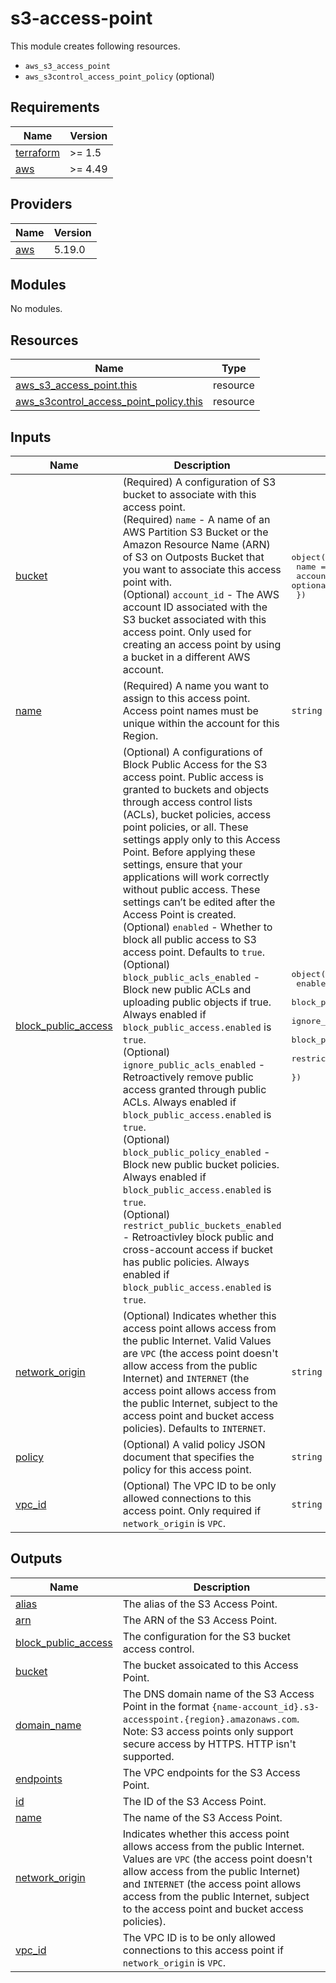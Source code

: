 # s3-access-point

This module creates following resources.

- `aws_s3_access_point`
- `aws_s3control_access_point_policy` (optional)

<!-- BEGINNING OF PRE-COMMIT-TERRAFORM DOCS HOOK -->
## Requirements

| Name | Version |
|------|---------|
| <a name="requirement_terraform"></a> [terraform](#requirement\_terraform) | >= 1.5 |
| <a name="requirement_aws"></a> [aws](#requirement\_aws) | >= 4.49 |

## Providers

| Name | Version |
|------|---------|
| <a name="provider_aws"></a> [aws](#provider\_aws) | 5.19.0 |

## Modules

No modules.

## Resources

| Name | Type |
|------|------|
| [aws_s3_access_point.this](https://registry.terraform.io/providers/hashicorp/aws/latest/docs/resources/s3_access_point) | resource |
| [aws_s3control_access_point_policy.this](https://registry.terraform.io/providers/hashicorp/aws/latest/docs/resources/s3control_access_point_policy) | resource |

## Inputs

| Name | Description | Type | Default | Required |
|------|-------------|------|---------|:--------:|
| <a name="input_bucket"></a> [bucket](#input\_bucket) | (Required) A configuration of S3 bucket to associate with this access point.<br>    (Required) `name` - A name of an AWS Partition S3 Bucket or the Amazon Resource Name (ARN) of S3 on Outposts Bucket that you want to associate this access point with.<br>    (Optional) `account_id` - The AWS account ID associated with the S3 bucket associated with this access point. Only used for creating an access point by using a bucket in a different AWS account. | <pre>object({<br>    name       = string<br>    account_id = optional(string)<br>  })</pre> | n/a | yes |
| <a name="input_name"></a> [name](#input\_name) | (Required) A name you want to assign to this access point. Access point names must be unique within the account for this Region. | `string` | n/a | yes |
| <a name="input_block_public_access"></a> [block\_public\_access](#input\_block\_public\_access) | (Optional) A configurations of Block Public Access for the S3 access point. Public access is granted to buckets and objects through access control lists (ACLs), bucket policies, access point policies, or all. These settings apply only to this Access Point. Before applying these settings, ensure that your applications will work correctly without public access. These settings can’t be edited after the Access Point is created.<br>    (Optional) `enabled` - Whether to block all public access to S3 access point. Defaults to `true`.<br>    (Optional) `block_public_acls_enabled` - Block new public ACLs and uploading public objects if true. Always enabled if `block_public_access.enabled` is `true`.<br>    (Optional) `ignore_public_acls_enabled` - Retroactively remove public access granted through public ACLs. Always enabled if `block_public_access.enabled` is `true`.<br>    (Optional) `block_public_policy_enabled` - Block new public bucket policies. Always enabled if `block_public_access.enabled` is `true`.<br>    (Optional) `restrict_public_buckets_enabled` - Retroactivley block public and cross-account access if bucket has public policies. Always enabled if `block_public_access.enabled` is `true`. | <pre>object({<br>    enabled                         = optional(bool, true)<br>    block_public_acls_enabled       = optional(bool, false)<br>    ignore_public_acls_enabled      = optional(bool, false)<br>    block_public_policy_enabled     = optional(bool, false)<br>    restrict_public_buckets_enabled = optional(bool, false)<br>  })</pre> | `{}` | no |
| <a name="input_network_origin"></a> [network\_origin](#input\_network\_origin) | (Optional) Indicates whether this access point allows access from the public Internet. Valid Values are `VPC` (the access point doesn't allow access from the public Internet) and `INTERNET` (the access point allows access from the public Internet, subject to the access point and bucket access policies). Defaults to `INTERNET`. | `string` | `"INTERNET"` | no |
| <a name="input_policy"></a> [policy](#input\_policy) | (Optional) A valid policy JSON document that specifies the policy for this access point. | `string` | `""` | no |
| <a name="input_vpc_id"></a> [vpc\_id](#input\_vpc\_id) | (Optional) The VPC ID to be only allowed connections to this access point. Only required if `network_origin` is `VPC`. | `string` | `null` | no |

## Outputs

| Name | Description |
|------|-------------|
| <a name="output_alias"></a> [alias](#output\_alias) | The alias of the S3 Access Point. |
| <a name="output_arn"></a> [arn](#output\_arn) | The ARN of the S3 Access Point. |
| <a name="output_block_public_access"></a> [block\_public\_access](#output\_block\_public\_access) | The configuration for the S3 bucket access control. |
| <a name="output_bucket"></a> [bucket](#output\_bucket) | The bucket assoicated to this Access Point. |
| <a name="output_domain_name"></a> [domain\_name](#output\_domain\_name) | The DNS domain name of the S3 Access Point in the format `{name-account_id}.s3-accesspoint.{region}.amazonaws.com`. Note: S3 access points only support secure access by HTTPS. HTTP isn't supported. |
| <a name="output_endpoints"></a> [endpoints](#output\_endpoints) | The VPC endpoints for the S3 Access Point. |
| <a name="output_id"></a> [id](#output\_id) | The ID of the S3 Access Point. |
| <a name="output_name"></a> [name](#output\_name) | The name of the S3 Access Point. |
| <a name="output_network_origin"></a> [network\_origin](#output\_network\_origin) | Indicates whether this access point allows access from the public Internet. Values are `VPC` (the access point doesn't allow access from the public Internet) and `INTERNET` (the access point allows access from the public Internet, subject to the access point and bucket access policies). |
| <a name="output_vpc_id"></a> [vpc\_id](#output\_vpc\_id) | The VPC ID is to be only allowed connections to this access point if `network_origin` is `VPC`. |
<!-- END OF PRE-COMMIT-TERRAFORM DOCS HOOK -->
